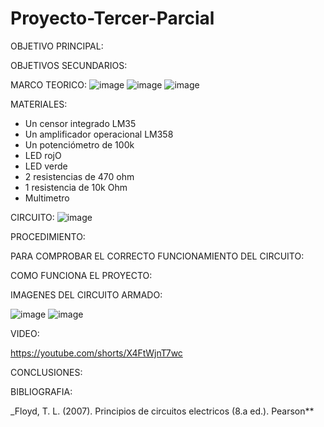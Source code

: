 # Proyecto-Tercer-Parcial

OBJETIVO PRINCIPAL:

OBJETIVOS SECUNDARIOS:

MARCO TEORICO:
![image](https://user-images.githubusercontent.com/116833736/221909864-8366940c-f872-4f41-b9c6-a9ec85b014f0.png)
![image](https://user-images.githubusercontent.com/116833736/221909888-9ec94399-e548-4021-a57a-d1d62634d1a3.png)
![image](https://user-images.githubusercontent.com/116833736/221909899-cf6ac250-4fd4-4f19-9101-d681a1c2b8ef.png)

MATERIALES:

* Un censor integrado LM35
* Un amplificador operacional LM358
* Un potenciómetro de 100k
* LED rojO 
* LED verde
* 2 resistencias de 470 ohm
* 1 resistencia de 10k Ohm
* Multimetro

CIRCUITO:
![image](https://user-images.githubusercontent.com/116833736/221910409-28735889-7765-412b-aba7-f94dcaaae64e.png)

PROCEDIMIENTO:

PARA COMPROBAR EL CORRECTO FUNCIONAMIENTO DEL CIRCUITO:

COMO FUNCIONA EL PROYECTO:

IMAGENES DEL CIRCUITO ARMADO:

![image](https://user-images.githubusercontent.com/116833736/221911453-3bfbad23-91d7-4783-bee8-940faa90cbef.png)
![image](https://user-images.githubusercontent.com/116833736/221911666-f3c26a63-0d49-45aa-82ab-6852e68b02a6.png)

VIDEO:

https://youtube.com/shorts/X4FtWjnT7wc

CONCLUSIONES:


BIBLIOGRAFIA:

_Floyd, T. L. (2007). Principios de circuitos electricos (8.a ed.). Pearson**
